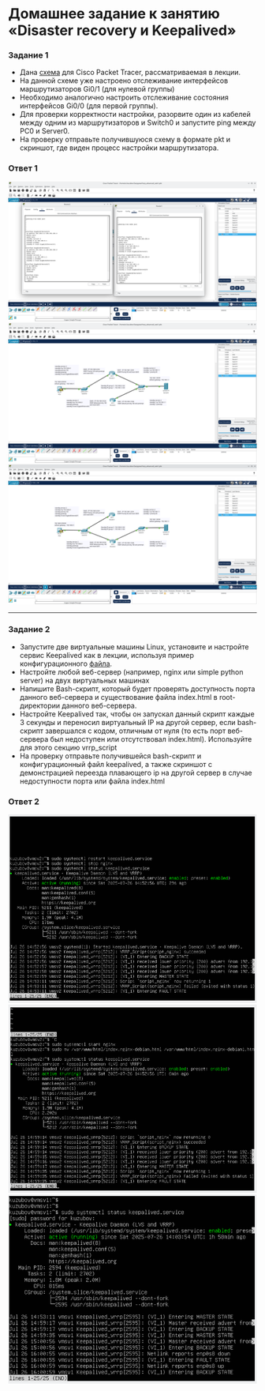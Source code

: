 # Домашнее задание к занятию «Disaster recovery и Keepalived»


### Задание 1
- Дана [схема](1/hsrp_advanced.pkt) для Cisco Packet Tracer, рассматриваемая в лекции.
- На данной схеме уже настроено отслеживание интерфейсов маршрутизаторов Gi0/1 (для нулевой группы)
- Необходимо аналогично настроить отслеживание состояния интерфейсов Gi0/0 (для первой группы).
- Для проверки корректности настройки, разорвите один из кабелей между одним из маршрутизаторов и Switch0 и запустите ping между PC0 и Server0.
- На проверку отправьте получившуюся схему в формате pkt и скриншот, где виден процесс настройки маршрутизатора.

### Ответ 1

![Скриншот-1](https://github.com/EscEller/netology-homework/blob/main/sflt-01/png/1.png)
![Скриншот-2](https://github.com/EscEller/netology-homework/blob/main/sflt-01/png/2.png)
![Скриншот-3](https://github.com/EscEller/netology-homework/blob/main/sflt-01/png/3.png)

 ---

### Задание 2
- Запустите две виртуальные машины Linux, установите и настройте сервис Keepalived как в лекции, используя пример конфигурационного [файла](1/keepalived-simple.conf).
- Настройте любой веб-сервер (например, nginx или simple python server) на двух виртуальных машинах
- Напишите Bash-скрипт, который будет проверять доступность порта данного веб-сервера и существование файла index.html в root-директории данного веб-сервера.
- Настройте Keepalived так, чтобы он запускал данный скрипт каждые 3 секунды и переносил виртуальный IP на другой сервер, если bash-скрипт завершался с кодом, отличным от нуля (то есть порт веб-сервера был недоступен или отсутствовал index.html). Используйте для этого секцию vrrp_script
- На проверку отправьте получившейся bash-скрипт и конфигурационный файл keepalived, а также скриншот с демонстрацией переезда плавающего ip на другой сервер в случае недоступности порта или файла index.html

### Ответ 2

![Скриншот-4](https://github.com/EscEller/netology-homework/blob/main/sflt-01/png/4.png)
![Скриншот-5](https://github.com/EscEller/netology-homework/blob/main/sflt-01/png/5.png)
![Скриншот-6](https://github.com/EscEller/netology-homework/blob/main/sflt-01/png/6.png)
